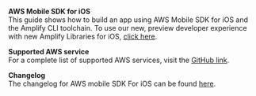 **AWS Mobile SDK for iOS**  
This guide shows how to build an app using AWS Mobile SDK for iOS and the Amplify CLI toolchain.
To use our new, preview developer experience with new Amplify Libraries for iOS, [click here](~/lib/lib.md).

**Supported AWS service**  
For a complete list of supported AWS services, visit the [GitHub link](https://github.com/aws-amplify/aws-sdk-ios).

**Changelog**  
The changelog for AWS mobile SDK For iOS can be found [here](https://github.com/aws-amplify/aws-sdk-ios/blob/master/CHANGELOG.md).